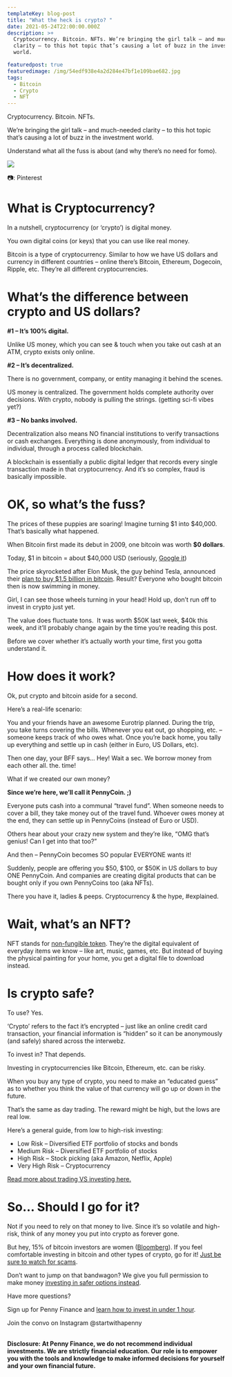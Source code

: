 ```yaml
---
templateKey: blog-post
title: "What the heck is crypto? "
date: 2021-05-24T22:00:00.000Z
description: >+
  Cryptocurrency. Bitcoin. NFTs. We’re bringing the girl talk – and much-needed
  clarity – to this hot topic that’s causing a lot of buzz in the investment
  world. 

featuredpost: true
featuredimage: /img/54edf938e4a2d284e47bf1e109bae682.jpg
tags:
  - Bitcoin
  - Crypto
  - NFT
---
```

Cryptocurrency. Bitcoin. NFTs. 

We’re bringing the girl talk – and much-needed clarity – to this hot topic that’s causing a lot of buzz in the investment world. 

Understand what all the fuss is about (and why there’s no need for fomo).

![](/img/54edf938e4a2d284e47bf1e109bae682.jpg)

📷: Pinterest

# What is Cryptocurrency? 

In a nutshell, cryptocurrency (or ‘crypto’) is digital money. 

You own digital coins (or keys) that you can use like real money. 

Bitcoin is a type of cryptocurrency. Similar to how we have US dollars and currency in different countries – online there’s Bitcoin, Ethereum, Dogecoin, Ripple, etc. They’re all different cryptocurrencies.

# What’s the difference between crypto and US dollars?

**\#1 – It’s 100% digital.** 

Unlike US money, which you can see & touch when you take out cash at an ATM, crypto exists only online. 

**\#2 – It’s decentralized.** 

There is no government, company, or entity managing it behind the scenes. 

US money is centralized. The government holds complete authority over decisions. With crypto, nobody is pulling the strings. (getting sci-fi vibes yet?)

**\#3 – No banks involved.**

Decentralization also means NO financial institutions to verify transactions or cash exchanges. Everything is done anonymously, from individual to individual, through a process called blockchain.

A blockchain is essentially a public digital ledger that records every single transaction made in that cryptocurrency. And it’s so complex, fraud is basically impossible.

# OK, so what’s the fuss?

The prices of these puppies are soaring! Imagine turning $1 into $40,000. That’s basically what happened. 

When Bitcoin first made its debut in 2009, one bitcoin was worth **$0 dollars**.

Today, $1 in bitcoin = about $40,000 USD (seriously, [Google it](https://www.google.com/search?q=how+much+is+bitcoin+worth+USD&ei=7KSgYML3Npf_-gSYqZaoBg&oq=how+much+is+bitcoin+worth+USD&gs_lcp=Cgdnd3Mtd2l6EAMyBwgAEEYQggIyBggAEBYQHjIGCAAQFhAeMgYIABAWEB4yBggAEBYQHjIGCAAQFhAeMgYIABAWEB46BwgAEEcQsAM6BwgAELADEEM6AggAOgQIABBDOggIABAWEAoQHlD0OVjsP2C6QmgBcAJ4AIABfIgBoQOSAQM0LjGYAQCgAQGqAQdnd3Mtd2l6yAEKwAEB&sclient=gws-wiz&ved=0ahUKEwjCnb_ks83wAhWXv54KHZiUBWUQ4dUDCA4&uact=5))

The price skyrocketed after Elon Musk, the guy behind Tesla, announced their [plan to buy $1.5 billion in bitcoin](https://www.cnbc.com/2021/02/08/tesla-buys-1point5-billion-in-bitcoin.html). Result? Everyone who bought bitcoin then is now swimming in money.

Girl, I can see those wheels turning in your head! Hold up, don’t run off to invest in crypto just yet. 

The value does fluctuate tons.  It was worth $50K last week, $40k this week, and it’ll probably change again by the time you’re reading this post. 

Before we cover whether it’s actually worth your time, first you gotta understand it. 

# How does it work? 

Ok, put crypto and bitcoin aside for a second. 

Here’s a real-life scenario: 

You and your friends have an awesome Eurotrip planned. During the trip, you take turns covering the bills. Whenever you eat out, go shopping, etc. – someone keeps track of who owes what. Once you’re back home, you tally up everything and settle up in cash (either in Euro, US Dollars, etc). 

Then one day, your BFF says… Hey! Wait a sec. We borrow money from each other all. the. time!

What if we created our own money? 

**Since we’re here, we’ll call it PennyCoin. ;)** 

Everyone puts cash into a communal “travel fund”. When someone needs to cover a bill, they take money out of the travel fund. Whoever owes money at the end, they can settle up in PennyCoins (instead of Euro or USD). 

Others hear about your crazy new system and they’re like, “OMG that’s genius! Can I get into that too?” 

And then – PennyCoin becomes SO popular EVERYONE wants it! 

Suddenly, people are offering you $50, $100, or $50K in US dollars to buy ONE PennyCoin. And companies are creating digital products that can be bought only if you own PennyCoins too (aka NFTs).

There you have it, ladies & peeps. Cryptocurrency & the hype, #explained.

# Wait, what’s an NFT?

NFT stands for [non-fungible token](https://www.forbes.com/advisor/investing/nft-non-fungible-token/). They’re the digital equivalent of everyday items we know – like art, music, games, etc. But instead of buying the physical painting for your home, you get a digital file to download instead. 

# Is crypto safe?

To use? Yes. 

‘Crypto’ refers to the fact it’s encrypted – just like an online credit card transaction, your financial information is “hidden” so it can be anonymously (and safely) shared across the interwebz. 

To invest in? That depends.

Investing in cryptocurrencies like Bitcoin, Ethereum, etc. can be risky. 

When you buy any type of crypto, you need to make an “educated guess” as to whether you think the value of that currency will go up or down in the future. 

That’s the same as day trading. The reward might be high, but the lows are real low.

Here’s a general guide, from low to high-risk investing:

* Low Risk – Diversified ETF portfolio of stocks and bonds
* Medium Risk – Diversified ETF portfolio of stocks
* High Risk – Stock picking (aka Amazon, Netflix, Apple)
* Very High Risk – Cryptocurrency

[Read more about trading VS investing here. ](https://blog.penny-finance.com/blog/2021-03-22-how-to-invest-for-the-first-time/)

# So… Should I go for it?

Not if you need to rely on that money to live. Since it’s so volatile and high-risk, think of any money you put into crypto as forever gone. 

But hey, 15% of bitcoin investors are women ([Bloomberg](https://www.bloomberg.com/news/articles/2021-02-05/only-15-of-bitcoin-traders-are-women-broker-study-shows)). If you feel comfortable investing in bitcoin and other types of crypto, go for it! [Just be sure to watch for scams](https://www.cnbc.com/2021/05/17/elon-musk-impersonators-stole-more-than-2-million-in-crypto-scams-.html).

Don’t want to jump on that bandwagon? We give you full permission to make money [investing in safer options instead](https://blog.penny-finance.com/blog/2021-03-22-how-to-invest-for-the-first-time/). 

Have more questions? 

Sign up for Penny Finance and [learn how to invest in under 1 hour](https://penny-finance.com/). 

Join the convo on Instagram @startwithapenny 

**\
Disclosure: At Penny Finance, we do not recommend individual investments. We are strictly financial education. Our role is to empower you with the tools and knowledge to make informed decisions for yourself and your own financial future.**